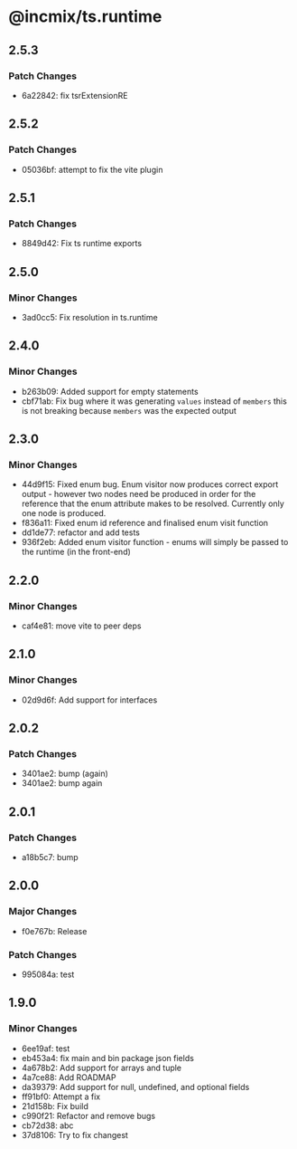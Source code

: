 # @incmix/ts.runtime

## 2.5.3

### Patch Changes

- 6a22842: fix tsrExtensionRE

## 2.5.2

### Patch Changes

- 05036bf: attempt to fix the vite plugin

## 2.5.1

### Patch Changes

- 8849d42: Fix ts runtime exports

## 2.5.0

### Minor Changes

- 3ad0cc5: Fix resolution in ts.runtime

## 2.4.0

### Minor Changes

- b263b09: Added support for empty statements
- cbf71ab: Fix bug where it was generating `values` instead of `members` this is not breaking because `members` was the expected output

## 2.3.0

### Minor Changes

- 44d9f15: Fixed enum bug. Enum visitor now produces correct export output - however two nodes need be produced in order for the reference that the enum attribute makes to be resolved. Currently only one node is produced.
- f836a11: Fixed enum id reference and finalised enum visit function
- dd1de77: refactor and add tests
- 936f2eb: Added enum visitor function - enums will simply be passed to the runtime (in the front-end)

## 2.2.0

### Minor Changes

- caf4e81: move vite to peer deps

## 2.1.0

### Minor Changes

- 02d9d6f: Add support for interfaces

## 2.0.2

### Patch Changes

- 3401ae2: bump (again)
- 3401ae2: bump again

## 2.0.1

### Patch Changes

- a18b5c7: bump

## 2.0.0

### Major Changes

- f0e767b: Release

### Patch Changes

- 995084a: test

## 1.9.0

### Minor Changes

- 6ee19af: test
- eb453a4: fix main and bin package json fields
- 4a678b2: Add support for arrays and tuple
- 4a7ce88: Add ROADMAP
- da39379: Add support for null, undefined, and optional fields
- ff91bf0: Attempt a fix
- 21d158b: Fix build
- c990f21: Refactor and remove bugs
- cb72d38: abc
- 37d8106: Try to fix changest
